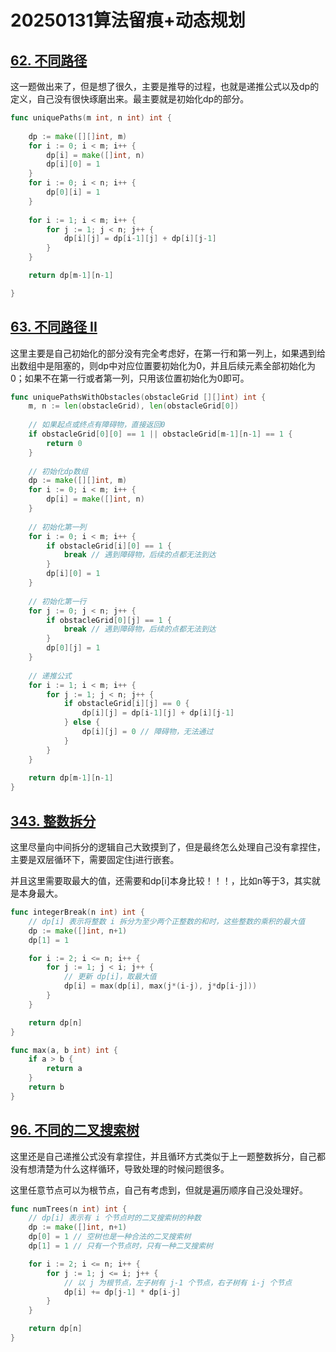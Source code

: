 # 20250131算法留痕+动态规划

## [62. 不同路径](https://leetcode.cn/problems/unique-paths/)

这一题做出来了，但是想了很久，主要是推导的过程，也就是递推公式以及dp的定义，自己没有很快琢磨出来。最主要就是初始化dp的部分。

```go
func uniquePaths(m int, n int) int {
    
    dp := make([][]int, m)
    for i := 0; i < m; i++ {
        dp[i] = make([]int, n)
        dp[i][0] = 1
    }
    for i := 0; i < n; i++ {
        dp[0][i] = 1
    }
    
    for i := 1; i < m; i++ {
        for j := 1; j < n; j++ {
            dp[i][j] = dp[i-1][j] + dp[i][j-1]
        }
    }

    return dp[m-1][n-1]

}
```

## [63. 不同路径 II](https://leetcode.cn/problems/unique-paths-ii/)

这里主要是自己初始化的部分没有完全考虑好，在第一行和第一列上，如果遇到给出数组中是阻塞的，则dp中对应位置要初始化为0，并且后续元素全部初始化为0；如果不在第一行或者第一列，只用该位置初始化为0即可。

```go
func uniquePathsWithObstacles(obstacleGrid [][]int) int {
    m, n := len(obstacleGrid), len(obstacleGrid[0])
    
    // 如果起点或终点有障碍物，直接返回0
    if obstacleGrid[0][0] == 1 || obstacleGrid[m-1][n-1] == 1 {
        return 0
    }
    
    // 初始化dp数组
    dp := make([][]int, m)
    for i := 0; i < m; i++ {
        dp[i] = make([]int, n)
    }
    
    // 初始化第一列
    for i := 0; i < m; i++ {
        if obstacleGrid[i][0] == 1 {
            break // 遇到障碍物，后续的点都无法到达
        }
        dp[i][0] = 1
    }
    
    // 初始化第一行
    for j := 0; j < n; j++ {
        if obstacleGrid[0][j] == 1 {
            break // 遇到障碍物，后续的点都无法到达
        }
        dp[0][j] = 1
    }
    
    // 递推公式
    for i := 1; i < m; i++ {
        for j := 1; j < n; j++ {
            if obstacleGrid[i][j] == 0 {
                dp[i][j] = dp[i-1][j] + dp[i][j-1]
            } else {
                dp[i][j] = 0 // 障碍物，无法通过
            }
        }
    }
    
    return dp[m-1][n-1]
}
```

## [343. 整数拆分](https://leetcode.cn/problems/integer-break/)

这里尽量向中间拆分的逻辑自己大致摸到了，但是最终怎么处理自己没有拿捏住，主要是双层循环下，需要固定住j进行嵌套。

并且这里需要取最大的值，还需要和dp[i]本身比较！！！，比如n等于3，其实就是本身最大。

```go
func integerBreak(n int) int {
	// dp[i] 表示将整数 i 拆分为至少两个正整数的和时，这些整数的乘积的最大值
	dp := make([]int, n+1)
	dp[1] = 1

	for i := 2; i <= n; i++ {
		for j := 1; j < i; j++ {
			// 更新 dp[i]，取最大值
			dp[i] = max(dp[i], max(j*(i-j), j*dp[i-j]))
		}
	}

	return dp[n]
}

func max(a, b int) int {
	if a > b {
		return a
	}
	return b
}
```

## [96. 不同的二叉搜索树](https://leetcode.cn/problems/unique-binary-search-trees/)

这里还是自己递推公式没有拿捏住，并且循环方式类似于上一题整数拆分，自己都没有想清楚为什么这样循环，导致处理的时候问题很多。

这里任意节点可以为根节点，自己有考虑到，但就是遍历顺序自己没处理好。

```go
func numTrees(n int) int {
    // dp[i] 表示有 i 个节点时的二叉搜索树的种数
    dp := make([]int, n+1)
    dp[0] = 1 // 空树也是一种合法的二叉搜索树
    dp[1] = 1 // 只有一个节点时，只有一种二叉搜索树

    for i := 2; i <= n; i++ {
        for j := 1; j <= i; j++ {
            // 以 j 为根节点，左子树有 j-1 个节点，右子树有 i-j 个节点
            dp[i] += dp[j-1] * dp[i-j]
        }
    }

    return dp[n]
}
```

